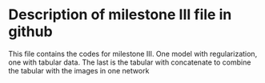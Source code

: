 # Description of milestone III file in github
This file contains the codes for milestone III.
One model with regularization, one with tabular data. 
The last is the tabular with concatenate to combine the tabular with the images in one network
